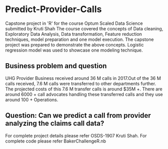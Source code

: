 # Predict-Provider-Calls
Capstone project in 'R' for the course Optum Scaled Data Science submitted by Kruti Shah
The course covered the concepts of Data cleaning, Exploratory Data Analysis, Data transformation, Feature reduction techniques, model preparation and one model execution.
The capstone project was prepared to demonstrate the above concepts. Logistic regression model was used to showcase one modeling technique. 
## Business problem and question
UHG Provider Business received around 36 M calls in 2017.Out of the 36 M calls received, 7.6 M calls were transferred to other departments further. The projected costs of this 7.6 M transfer calls is around $35M +. There are around 6000 + call advocates handling these transferred calls and they use around 100 + Operations.
## Question: Can we predict a call from provider analyzing the claims call data?
For complete project details please refer OSDS-1907 Kruti Shah.
For complete code please refer BakerChallengeR.nb
